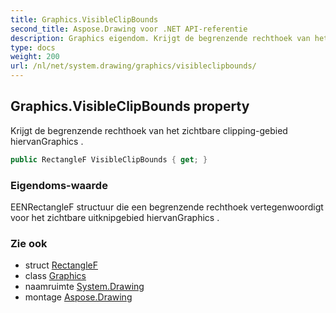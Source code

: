 ```yaml
---
title: Graphics.VisibleClipBounds
second_title: Aspose.Drawing voor .NET API-referentie
description: Graphics eigendom. Krijgt de begrenzende rechthoek van het zichtbare clippinggebied hiervanGraphics .
type: docs
weight: 200
url: /nl/net/system.drawing/graphics/visibleclipbounds/
---
```

## Graphics.VisibleClipBounds property

Krijgt de begrenzende rechthoek van het zichtbare clipping-gebied hiervanGraphics .

```csharp
public RectangleF VisibleClipBounds { get; }
```

### Eigendoms-waarde

EENRectangleF structuur die een begrenzende rechthoek vertegenwoordigt voor het zichtbare uitknipgebied hiervanGraphics .

### Zie ook

* struct [RectangleF](../../rectanglef/)
* class [Graphics](../)
* naamruimte [System.Drawing](../../graphics/)
* montage [Aspose.Drawing](../../../)


